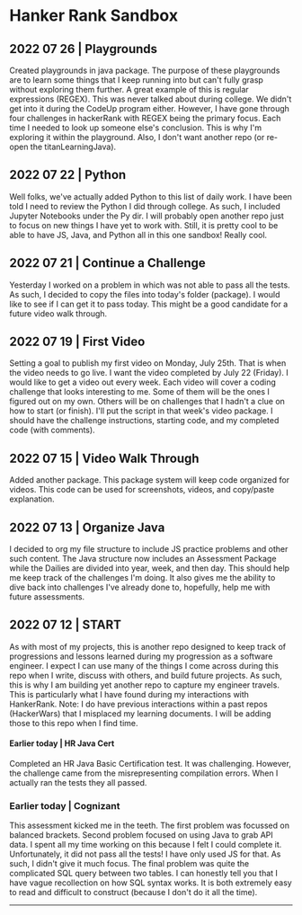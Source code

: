 # Hanker Rank Sandbox

## 2022 07 26 | Playgrounds
Created playgrounds in java package.  The purpose of these playgrounds are to learn some things that I keep running into but can't fully grasp without exploring them further.  A great example of this is regular expressions (REGEX).  This was never talked about during college.  We didn't get into it during the CodeUp program either.  However, I have gone through four challenges in hackerRank with REGEX being the primary focus.  Each time I needed to look up someone else's conclusion.  This is why I'm exploring it within the playground.  Also, I don't want another repo (or re-open the titanLearningJava).  

## 2022 07 22 | Python
Well folks, we've actually added Python to this list of daily work.  I have been told I need to review the Python I did through college.  As such, I included Jupyter Notebooks under the Py dir.  I will probably open another repo just to focus on new things I have yet to work with.  Still, it is pretty cool to be able to have JS, Java, and Python all in this one sandbox!  Really cool.  

## 2022 07 21 | Continue a Challenge
Yesterday I worked on a problem in which was not able to pass all the tests.  As such, I decided to copy the files into today's folder (package).  I would like to see if I can get it to pass today.  This might be a good candidate for a future video walk through.

## 2022 07 19 | First Video 
Setting a goal to publish my first video on Monday, July 25th.  That is when the video needs to go live.  I want the video completed by July 22 (Friday). I would like to get a video out every week.  Each video will cover a coding challenge that looks interesting to me.  Some of them will be the ones I figured out on my own.  Others will be on challenges that I hadn't a clue on how to start (or finish).  I'll put the script in that week's video package.  I should have the challenge instructions, starting code, and my completed code (with comments).   

## 2022 07 15 | Video Walk Through
Added another package.  This package system will keep code organized for videos.  This code can be used for screenshots, videos, and copy/paste explanation.  

## 2022 07 13 | Organize Java 
I decided to org my file structure to include JS practice problems and other such content.  The Java structure now includes an Assessment Package while the Dailies are divided into year, week, and then day.  This should help me keep track of the challenges I'm doing.  It also gives me the ability to dive back into challenges I've already done to, hopefully, help me with future assessments.  

## 2022 07 12 | START
As with most of my projects, this is another repo designed to keep track of progressions and lessons learned during my progression as a software engineer.  I expect I can use many of the things I come across during this repo when I write, discuss with others, and build future projects. As such, this is why I am building yet another repo to capture  my engineer travels.  This is particularly what I have found during my interactions with HankerRank. Note: I do have previous interactions within a past repos (HackerWars) that I misplaced my learning documents.  I will be adding those to this repo when I find time.

#### Earlier today | HR Java Cert
Completed an HR Java Basic Certification test.  It was challenging. However, the challenge came from the misrepresenting compilation errors.  When I actually ran the tests they all passed.  

### Earlier today | Cognizant 
This assessment kicked me in the teeth.  The first problem was focussed on balanced brackets.  Second problem focused on using Java to grab API data. I spent all my time working on this because I felt I could complete it.  Unfortunately, it did not pass all the tests!  I have only used JS for that.  As such, I didn't give it much focus.  The final problem was quite the complicated SQL query between two tables.  I can honestly tell you that I have vague recollection on how SQL syntax works.  It is both extremely easy to read and difficult to construct (because I don't do it all the time). 

---